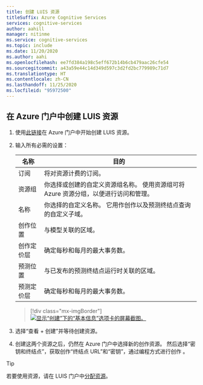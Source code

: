 ```yaml
---
title: 创建 LUIS 资源
titleSuffix: Azure Cognitive Services
services: cognitive-services
author: aahill
manager: nitinme
ms.service: cognitive-services
ms.topic: include
ms.date: 11/20/2020
ms.author: aahi
ms.openlocfilehash: ee7fd384a198c5eff672b14b6cb479aac26cfe54
ms.sourcegitcommit: a43a59e44c14d349d597c3d2fd2bc779989c71d7
ms.translationtype: HT
ms.contentlocale: zh-CN
ms.lasthandoff: 11/25/2020
ms.locfileid: "95972500"
---
```

<a name="create-luis-resources"></a>

## <a name="create-luis-resources-in-the-azure-portal"></a>在 Azure 门户中创建 LUIS 资源

1. 使用[此链接](https://ms.portal.azure.com/#create/Microsoft.CognitiveServicesLUISAllInOne)在 Azure 门户中开始创建 LUIS 资源。

1. 输入所有必需的设置：

    |名称|目的|
    |--|--|
    |订阅 | 将对资源计费的订阅。|
    |资源组| 你选择或创建的自定义资源组名称。 使用资源组可将 Azure 资源分组，以便进行访问和管理。|
    |名称| 你选择的自定义名称。 它用作创作以及预测终结点查询的自定义子域。|
    |创作位置|与模型关联的区域。|
    |创作定价层|确定每秒和每月的最大事务数。|
    |预测位置|与已发布的预测终结点运行时关联的区域。|
    |预测定价层|确定每秒和每月的最大事务数。|

    > [!div class="mx-imgBorder"]
    > [![显示“创建”下的“基本信息”选项卡的屏幕截图。](../media/luis-how-to-azure-subscription/create-resource-in-azure-small.png)](../media/luis-how-to-azure-subscription/create-resource-in-azure-small.png#lightbox)

1. 选择“查看 + 创建”并等待创建资源。
1. 创建这两个资源之后，仍然在 Azure 门户中选择新的创作资源。 然后选择“密钥和终结点”，获取创作“终结点 URL”和“密钥”，通过编程方式进行创作  。

> [!TIP]
> 若要使用资源，请在 LUIS 门户中[分配资源](../luis-how-to-azure-subscription.md#assign-an-authoring-resource-in-the-luis-portal-for-all-apps)。

